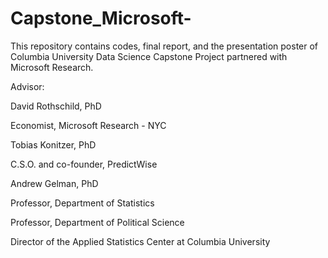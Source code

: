 # Capstone_Microsoft-
This repository contains codes, final report, and the presentation poster of Columbia University Data Science Capstone Project partnered with Microsoft Research. 


Advisor:

David Rothschild, PhD

Economist, Microsoft Research - NYC


Tobias Konitzer, PhD

C.S.O. and co-founder, PredictWise


Andrew Gelman, PhD 

Professor, Department of Statistics 

Professor, Department of Political Science 

Director of the Applied Statistics Center at Columbia University 
